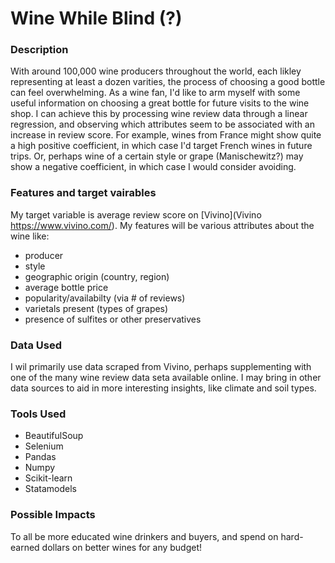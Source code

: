 # Wine While Blind (?)

### Description

With around 100,000 wine producers throughout the world, each likley representing at least a dozen varities, the process of choosing a good bottle can feel overwhelming. As a wine fan, I'd like to arm myself with some useful information on choosing a great bottle for future visits to the wine shop. I can achieve this by processing wine review data through a linear regression, and observing which attributes seem to be associated with an increase in review score. For example, wines from France might show quite a high positive coefficient, in which case I'd target French wines in future trips. Or, perhaps wine of a certain style or grape (Manischewitz?) may show a negative coefficient, in which case I would consider avoiding. 

### Features and target vairables

My target variable is average review score on [Vivino](Vivino https://www.vivino.com/). My features will be various attributes about the wine like:

* producer
* style
* geographic origin (country, region)
* average bottle price
* popularity/availabilty (via # of reviews)
* varietals present (types of grapes)
* presence of sulfites or other preservatives

### Data Used

I wil primarily use data scraped from Vivino, perhaps supplementing with one of the many wine review data seta available online. I may bring in other data sources to aid in more interesting insights, like climate and soil types.

### Tools Used

* BeautifulSoup
* Selenium
* Pandas
* Numpy
* Scikit-learn
* Statamodels

### Possible Impacts

To all be more educated wine drinkers and buyers, and spend on hard-earned dollars on better wines for any budget!